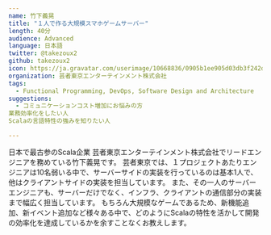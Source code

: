 ```yaml
---
name: 竹下義晃
title: "１人で作る大規模スマホゲームサーバー"
length: 40分
audience: Advanced
language: 日本語
twitter: @takezoux2
github: takezoux2
icon: https://ja.gravatar.com/userimage/10668836/0905b1ee905d03db3f242d210785ee64.jpeg
organization: 芸者東京エンターテインメント株式会社
tags:
  - Functional Programming, DevOps, Software Design and Architecture
suggestions:
  - コミュニケーションコスト増加にお悩みの方
業務効率化をしたい人
Scalaの言語特性の強みを知りたい人

---
```

日本で最古参のScala企業 芸者東京エンターテインメント株式会社でリードエンジニアを務めている竹下義晃です。
芸者東京では、１プロジェクトあたりエンジニアは10名弱いる中で、サーバーサイドの実装を行っているのは基本1人で、他はクライアントサイドの実装を担当しています。
また、その一人のサーバーエンジニアも、サーバーだけでなく、インフラ、クライアントの通信部分の実装まで幅広く担当しています。
もちろん大規模なゲームであるため、新機能追加、新イベント追加など様々ある中で、どのようにScalaの特性を活かして開発の効率化を達成しているかを余すことなくお教えします。
